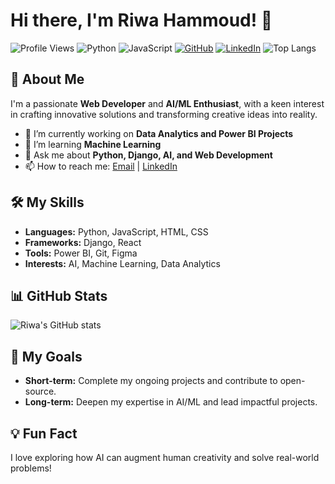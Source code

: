# Hi there, I'm Riwa Hammoud! 👋

![Profile Views](https://komarev.com/ghpvc/?username=Riwa-Hammoud&color=blueviolet&style=flat-square)
![Python](https://img.shields.io/badge/-Python-3776AB?style=flat-square&logo=python&logoColor=white)
![JavaScript](https://img.shields.io/badge/-JavaScript-F7DF1E?style=flat-square&logo=javascript&logoColor=black)
[![GitHub](https://img.shields.io/badge/-GitHub-black?style=flat-square&logo=github)](https://github.com/Riwa-Hammoud)
[![LinkedIn](https://img.shields.io/badge/-LinkedIn-blue?style=flat-square&logo=LinkedIn&logoColor=white)](https://www.linkedin.com/in/riwa-hammoud)
![Top Langs](https://github-readme-stats.vercel.app/api/top-langs/?username=<USERNAME>&layout=compact&theme=radical)


## 🚀 About Me
I'm a passionate **Web Developer** and **AI/ML Enthusiast**, with a keen interest in crafting innovative solutions and transforming creative ideas into reality.

- 🔭 I’m currently working on **Data Analytics and Power BI Projects**
- 🌱 I’m learning **Machine Learning**
- 💬 Ask me about **Python, Django, AI, and Web Development**
- 📫 How to reach me: [Email](mailto:riwahammoud1@gmail.com) | [LinkedIn](https://www.linkedin.com/in/riwa-hammoud)

## 🛠️ My Skills
- **Languages:** Python, JavaScript, HTML, CSS
- **Frameworks:** Django, React
- **Tools:** Power BI, Git, Figma
- **Interests:** AI, Machine Learning, Data Analytics

## 📊 GitHub Stats
![Riwa's GitHub stats](https://github-readme-stats.vercel.app/api?username=Riwa-Hammoud&show_icons=true&theme=radical)

## 🎯 My Goals
- **Short-term:** Complete my ongoing projects and contribute to open-source.
- **Long-term:** Deepen my expertise in AI/ML and lead impactful projects.

## 💡 Fun Fact
I love exploring how AI can augment human creativity and solve real-world problems!

